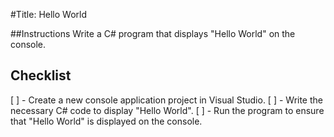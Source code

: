 ﻿#Title: Hello World

##Instructions
Write a C# program that displays "Hello World" on the console.

## Checklist
[ ] - Create a new console application project in Visual Studio.
[ ] - Write the necessary C# code to display "Hello World".
[ ] - Run the program to ensure that "Hello World" is displayed on the console.
